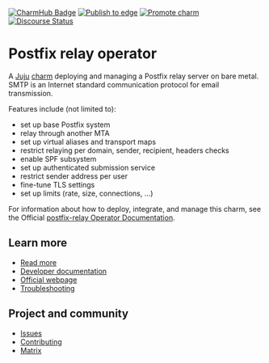 [![CharmHub Badge](https://charmhub.io/postfix-relay/badge.svg)](https://charmhub.io/postfix-relay)
[![Publish to edge](https://github.com/canonical/postfix-relay-operators/actions/workflows/publish_charm.yaml/badge.svg)](https://github.com/canonical/postfix-relay-operators/actions/workflows/publish_charm.yaml)
[![Promote charm](https://github.com/canonical/postfix-relay-operators/actions/workflows/promote_charm.yaml/badge.svg)](https://github.com/canonical/postfix-relay-operators/actions/workflows/promote_charm.yaml)
[![Discourse Status](https://img.shields.io/discourse/status?server=https%3A%2F%2Fdiscourse.charmhub.io&style=flat&label=CharmHub%20Discourse)](https://discourse.charmhub.io)

# Postfix relay operator

A [Juju](https://juju.is/) [charm](https://documentation.ubuntu.com/juju/3.6/reference/charm/)
deploying and managing a Postfix relay server on bare metal. SMTP
is an Internet standard communication protocol for email transmission.

Features include (not limited to):
- set up base Postfix system
- relay through another MTA
- set up virtual aliases and transport maps
- restrict relaying per domain, sender, recipient, headers checks
- enable SPF subsystem
- set up authenticated submission service
- restrict sender address per user
- fine-tune TLS settings
- set up limits (rate, size, connections, ...)

For information about how to deploy, integrate, and manage this charm, see the Official [postfix-relay Operator Documentation](https://charmhub.io/postfix-relay/docs).

## Learn more
* [Read more](https://charmhub.io/postfix-relay) <!--Link to the charm's official documentation-->
* [Developer documentation](https://www.postfix.org/documentation.html) <!--Link to any developer documentation-->
* [Official webpage](https://www.postfix.org/) <!--(Optional) Link to official webpage/blog/marketing content-->
* [Troubleshooting](https://matrix.to/#/#charmhub-charmdev:ubuntu.com) <!--(Optional) Link to a page or section about troubleshooting/FAQ-->
## Project and community
* [Issues](https://github.com/canonical/postfix-relay-operators/issues) <!--Link to GitHub issues (if applicable)-->
* [Contributing](https://charmhub.io/postfix-relay/docs/how-to-contribute) <!--Link to any contribution guides-->
* [Matrix](https://matrix.to/#/#charmhub-charmdev:ubuntu.com) <!--Link to contact info (if applicable), e.g. Matrix channel-->


